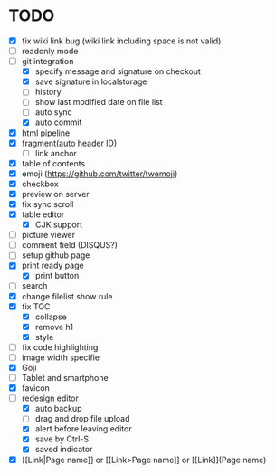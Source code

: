 TODO
====
* [x] fix wiki link bug (wiki link including space is not valid)
* [ ] readonly mode
* [ ] git integration
  - [x] specify message and signature on checkout
  - [x] save signature in localstorage
  - [ ] history
  - [ ] show last modified date on file list
  - [ ] auto sync
  - [x] auto commit
* [x] html pipeline
* [x] fragment(auto header ID)
  - [ ] link anchor
* [x] table of contents
* [x] emoji (https://github.com/twitter/twemoji)
* [x] checkbox
* [x] preview on server
* [x] fix sync scroll
* [x] table editor
  - [x] CJK support
* [ ] picture viewer
* [ ] comment field (DISQUS?)
* [ ] setup github page
* [x] print ready page
  - [x] print button
* [ ] search
* [x] change filelist show rule
* [x] fix TOC
    - [x] collapse
    - [x] remove h1
    - [x] style
* [ ] fix code highlighting
* [ ] image width specifie
* [x] Goji
* [ ] Tablet and smartphone
* [x] favicon
* [ ] redesign editor
  - [x] auto backup
  - [ ] drag and drop file upload
  - [x] alert before leaving editor
  - [x] save by Ctrl-S
  - [x] saved indicator
* [x] [[Link|Page name]] or [[Link>Page name]] or [[Link]](Page name)
